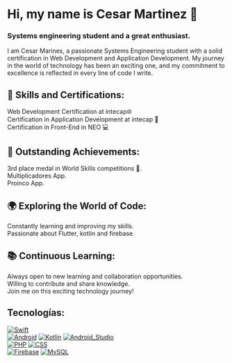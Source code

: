 # Hi, my name is Cesar Martinez 👋
### Systems engineering student and a great enthusiast. 

I am Cesar Marines, a passionate Systems Engineering student with a solid certification in Web Development and Application Development. My journey in the world of technology has been an exciting one, and my commitment to excellence is reflected in every line of code I write.

## 🚀 Skills and Certifications:

Web Development Certification at intecap🌐</br>
Certification in Application Development at intecap 📱</br>
Certification in Front-End in NEO 💻

## 🏅 Outstanding Achievements:

3rd place medal in World Skills competitions 🥉.</br>
Multiplicadores App.</br>
Proinco App.

## 🌍 Exploring the World of Code:

Constantly learning and improving my skills.</br>
Passionate about Flutter, kotlin and firebase.

## 📚 Continuous Learning:

Always open to new learning and collaboration opportunities.</br>
Willing to contribute and share knowledge.</br>
Join me on this exciting technology journey!

## Tecnologías:
[![Swift](https://img.shields.io/badge/Swift-FA7343?style=for-the-badge&logo=swift&logoColor=white&labelColor=101010)]()
</br>
[![Android](https://img.shields.io/badge/Android-3DDC84?style=for-the-badge&logo=android&logoColor=white&labelColor=101010)]()
[![Kotlin](https://img.shields.io/badge/Kotlin-0095D5?style=for-the-badge&logo=kotlin&logoColor=white&labelColor=101010)]()
[![Android_Studio](https://img.shields.io/badge/Android_Studio-3DDC84?style=for-the-badge&logo=android-studio&logoColor=white&labelColor=101010)]()
</br>
[![PHP](https://img.shields.io/badge/CSS-0095D5?style=for-the-badge&logo=CSS&logoColor=white&labelColor=101010)]()
[![CSS](https://img.shields.io/badge/PHP-0095D5?style=for-the-badge&logo=PHP&logoColor=white&labelColor=101010)]()
</br>
[![Firebase](https://img.shields.io/badge/Firebase-FFCA28?style=for-the-badge&logo=firebase&logoColor=white&labelColor=101010)]()
[![MySQL](https://img.shields.io/badge/MySQL-4479A1?style=for-the-badge&logo=mysql&logoColor=white&labelColor=101010)]()
</br>
